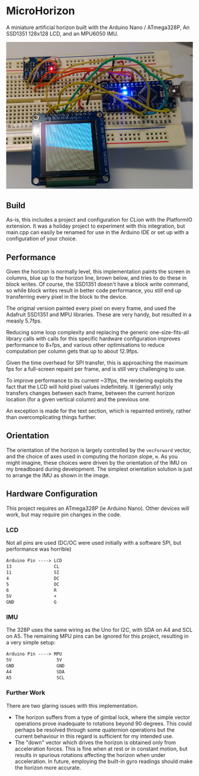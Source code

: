 # MicroHorizon

A miniature artificial horizon built with the Arduino Nano / ATmega328P, An SSD1351 128x128 LCD, and an MPU6050 IMU.

![](./microhorizonsm.jpg)

## Build

As-is, this includes a project and configuration for CLion with the PlatformIO extension. 
It was a holiday project to experiment with this integration, but main.cpp can easily be renamed
for use in the Arduino IDE or set up with a configuration of your choice.

## Performance

Given the horizon is normally level, this implementation paints the screen in columns, blue up
to the horizon line, brown below, and tries to do these in block writes. Of course, the SSD1351
doesn't have a block write command, so while block writes result in better code performance,
you still end up transferring every pixel in the block to the device.

The original version painted every pixel on every frame, and used the Adafruit SSD1351 and MPU
libraries. These are very handy, but resulted in a measly 5.7fps.

Reducing some loop complexity and replacing the generic one-size-fits-all library calls with
calls for this specific hardware configuration improves performance to 8+fps, and various other
optimisations to reduce computation per column gets that up to about 12.9fps. 

Given the time overhead for SPI transfer, this is approaching the maximum fps for a full-screen
repaint per frame, and is still very challenging to use.

To improve performance to its current ~31fps, the rendering exploits the fact that the LCD will
hold pixel values indefinitely. It (generally) only transfers changes between each frame, between
the current horizon location (for a given vertical column) and the previous one.

An exception is made for the text section, which is repainted entirely, rather than overcomplicating
things further. 

## Orientation

The orientation of the horizon is largely controlled by the `vecForward` vector, and the choice of
axes used in computing the horizon slope, `m`. As you might imagine, these choices were driven by
the orientation of the IMU on my breadboard during development. The simplest orientation solution
is just to arrange the IMU as shown in the image.

## Hardware Configuration

This project requires an ATmega328P (ie Arduino Nano). Other devices will work, but may require
pin changes in the code.

### LCD

Not all pins are used (DC/OC were used initially with a software SPI, but performance was horrible)

```
Arduino Pin ----> LCD
13                CL
11                SI
4                 DC
5                 OC
6                 R
5V                +
GND               G
```

### IMU

The 328P uses the same wiring as the Uno for I2C, with SDA on A4 and SCL on A5.
The remaining MPU pins can be ignored for this project, resulting in a very simple setup:

```
Arduino Pin ----> MPU
5V                 5V
GND                GND
A4                 SDA
A5                 SCL
```

### Further Work

There are two glaring issues with this implementation.

* The horizon suffers from a type of gimbal lock, where the simple vector operations prove inadequate
  to rotations beyond 90 degrees. This could perhaps be resolved through some quaternion operations but
  the current behaviour in this regard is sufficient for my intended use.
* The "down" vector which drives the horizon is obtained only from acceleration forces. This is fine
  when at rest or in constant motion, but results in spurious rotations affecting the horizon when under
  acceleration. In future, employing the built-in gyro readings should make the horizon more accurate.
